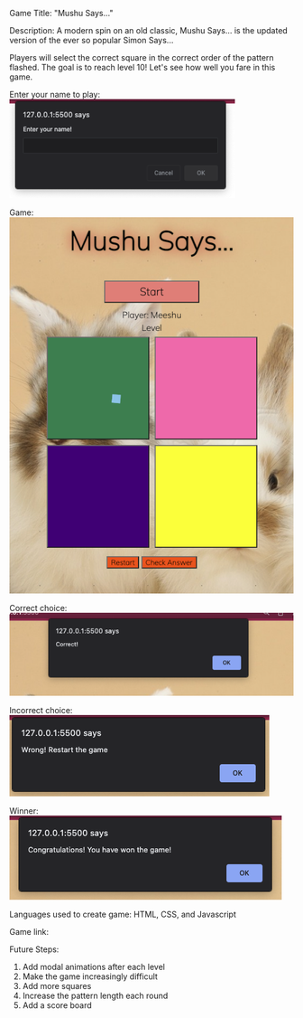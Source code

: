 Game Title: "Mushu Says..."

Description: A modern spin on an old classic, Mushu Says... is the updated version of the ever so popular Simon Says...

Players will select the correct square in the correct order of the pattern flashed. The goal is to reach level 10! Let's see how well you fare in this game. 

Enter your name to play:
<img src="Images/name.png" alt="enter your name" width="400" height="175">

Game:
<img src="Images/main.png" alt="main page">

Correct choice:
<img src="Images/correct.png" alt="correct">

Incorrect choice:
<img src="Images/incorrect.png" alt="incorrect">

Winner:
<img src="Images/winner.png" alt="winner">

Languages used to create game: HTML, CSS, and Javascript

Game link: 

Future Steps:
1. Add modal animations after each level
2. Make the game increasingly difficult
3. Add more squares
4. Increase the pattern length each round
5. Add a score board


